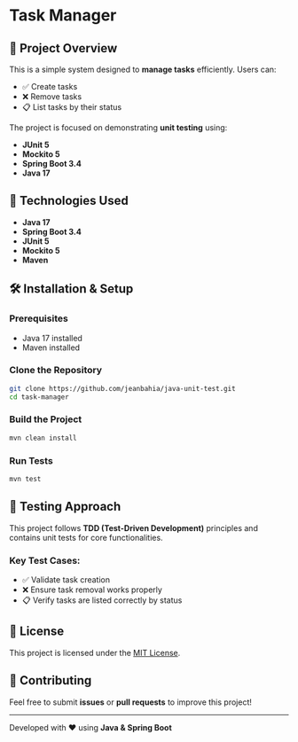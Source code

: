 # Task Manager

## 📌 Project Overview

This is a simple system designed to **manage tasks** efficiently. Users can:

- ✅ Create tasks
- ❌ Remove tasks
- 📋 List tasks by their status

The project is focused on demonstrating **unit testing** using:

- **JUnit 5**
- **Mockito 5**
- **Spring Boot 3.4**
- **Java 17**

## 🚀 Technologies Used

- **Java 17**
- **Spring Boot 3.4**
- **JUnit 5**
- **Mockito 5**
- **Maven**

## 🛠️ Installation & Setup

### Prerequisites

- Java 17 installed
- Maven installed

### Clone the Repository

```sh
git clone https://github.com/jeanbahia/java-unit-test.git
cd task-manager
```

### Build the Project

```sh
mvn clean install
```

### Run Tests

```sh
mvn test
```

## 🧪 Testing Approach

This project follows **TDD (Test-Driven Development)** principles and contains unit tests for core functionalities.

### Key Test Cases:

- ✅ Validate task creation
- ❌ Ensure task removal works properly
- 📋 Verify tasks are listed correctly by status

## 📜 License

This project is licensed under the [MIT License](LICENSE).

## 🤝 Contributing

Feel free to submit **issues** or **pull requests** to improve this project!

---

Developed with ❤️ using **Java & Spring Boot**


